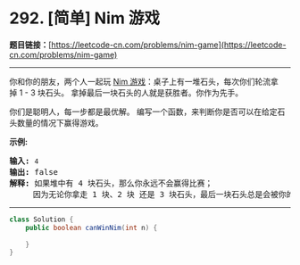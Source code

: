 # 292. [简单] Nim 游戏

**题目链接：**[https://leetcode-cn.com/problems/nim-game](https://leetcode-cn.com/problems/nim-game)

---

<div class="content__1Y2H">
 <div class="notranslate">
  <p>你和你的朋友，两个人一起玩&nbsp;<a href="https://baike.baidu.com/item/Nim游戏/6737105">Nim 游戏</a>：桌子上有一堆石头，每次你们轮流拿掉&nbsp;1 - 3 块石头。 拿掉最后一块石头的人就是获胜者。你作为先手。</p> 
  <p>你们是聪明人，每一步都是最优解。 编写一个函数，来判断你是否可以在给定石头数量的情况下赢得游戏。</p> 
  <p><strong>示例:</strong></p> 
  <pre class="language-text"><strong>输入:</strong> <code>4</code>
<strong>输出:</strong> false 
<strong>解释: </strong>如果堆中有 4 块石头，那么你永远不会赢得比赛；
&nbsp;    因为无论你拿走 1 块、2 块 还是 3 块石头，最后一块石头总是会被你的朋友拿走。
</pre> 
 </div>
</div>

---

```java
class Solution {
    public boolean canWinNim(int n) {
        
    }
}
```